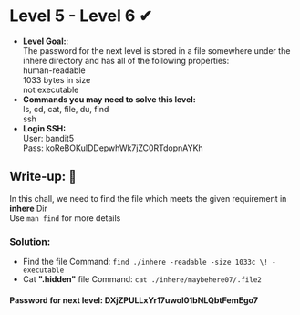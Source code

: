 # Level 5 - Level 6 ✔
- **Level Goal:**:<br>
The password for the next level is stored in a file somewhere under the inhere directory and has all of the following properties:<br>
human-readable<br>
1033 bytes in size<br>
not executable<br>
- **Commands you may need to solve this level:**<br>
ls, cd, cat, file, du, find<br>
ssh<br>
- **Login SSH:**<br>
User: bandit5<br>
Pass: koReBOKuIDDepwhWk7jZC0RTdopnAYKh<br>
## Write-up: 📝<br>
In this chall, we need to find the file which meets the given requirement in **inhere** Dir<br>
Use `man find` for more details
### Solution:<br>
- Find the file
Command: `find ./inhere -readable -size 1033c \! -executable`<br>
- Cat **".hidden"** file
Command: `cat ./inhere/maybehere07/.file2`
#### Password for next level: DXjZPULLxYr17uwoI01bNLQbtFemEgo7

